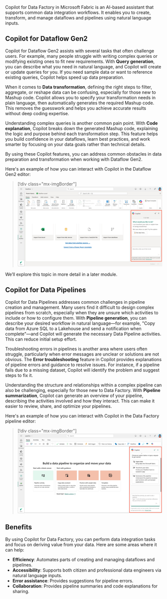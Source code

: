 Copilot for Data Factory in Microsoft Fabric is an AI-based assistant that supports common data integration workflows. It enables you to create, transform, and manage dataflows and pipelines using natural language inputs.

## Copilot for Dataflow Gen2

Copilot for Dataflow Gen2 assists with several tasks that often challenge users. For example, many people struggle with writing complex queries or modifying existing ones to fit new requirements. With **Query generation**, you can describe what you need in natural language, and Copilot will create or update queries for you. If you need sample data or want to reference existing queries, Copilot helps speed up data preparation.

When it comes to **Data transformation**, defining the right steps to filter, aggregate, or reshape data can be confusing, especially for those new to Mashup code. Copilot allows you to specify your transformation needs in plain language, then automatically generates the required Mashup code. This removes the guesswork and helps you achieve accurate results without deep coding expertise.

Understanding complex queries is another common pain point. With **Code explanation**, Copilot breaks down the generated Mashup code, explaining the logic and purpose behind each transformation step. This feature helps you build confidence in your dataflows, learn best practices, and work smarter by focusing on your data goals rather than technical details.

By using these Copilot features, you can address common obstacles in data preparation and transformation when working with Dataflow Gen2.

Here's an example of how you can interact with Copilot in the Dataflow Gen2 editor: 

> [!div class="mx-imgBorder"]
> [![Screenshot of copilot in a Fabric Dataflow Gen2.](../media/copilot-dataflow-gen2.png)](../media/copilot-dataflow-gen2.png#lightbox)

We’ll explore this topic in more detail in a later module.

## Copilot for Data Pipelines

Copilot for Data Pipelines addresses common challenges in pipeline creation and management. Many users find it difficult to design complex pipelines from scratch, especially when they are unsure which activities to include or how to configure them. With **Pipeline generation**, you can describe your desired workflow in natural language—for example, "Copy data from Azure SQL to a Lakehouse and send a notification when complete"—and Copilot will generate the necessary Data Pipeline activities. This can reduce initial setup effort.

Troubleshooting errors in pipelines is another area where users often struggle, particularly when error messages are unclear or solutions are not obvious. The **Error troubleshooting** feature in Copilot provides explanations of pipeline errors and guidance to resolve issues. For instance, if a pipeline fails due to a missing dataset, Copilot will identify the problem and suggest steps to fix it.

Understanding the structure and relationships within a complex pipeline can also be challenging, especially for those new to Data Factory. With **Pipeline summarization**, Copilot can generate an overview of your pipeline, describing the activities involved and how they interact. This can make it easier to review, share, and optimize your pipelines.

Here's an example of how you can interact with Copilot in the Data Factory pipeline editor:

> [!div class="mx-imgBorder"]
> [![Screenshot of copilot in a Fabric Pipeline.](../media/copilot-data-pipeline.png)](../media/copilot-data-pipeline.png#lightbox)

## Benefits

By using Copilot for Data Factory, you can perform data integration tasks and focus on deriving value from your data. Here are some areas where it can help:

- **Efficiency**: Automates parts of creating and managing dataflows and pipelines.  
- **Accessibility**: Supports both citizen and professional data engineers via natural language inputs.  
- **Error assistance**: Provides suggestions for pipeline errors.  
- **Collaboration**: Provides pipeline summaries and code explanations for sharing.